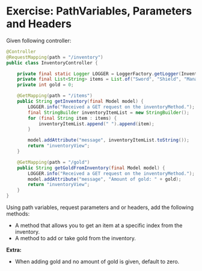 # Exercise: PathVariables, Parameters and Headers

Given following controller:

```java
@Controller
@RequestMapping(path = "/inventory")
public class InventoryController {

    private final static Logger LOGGER = LoggerFactory.getLogger(InventoryController.class);
    private final List<String> items = List.of("Sword", "Shield", "Mana Potion");
    private int gold = 0;

    @GetMapping(path = "/items")
    public String getInventory(final Model model) {
        LOGGER.info("Received a GET request on the inventoryMethod.");
        final StringBuilder inventoryItemList = new StringBuilder();
        for (final String item : items) {
            inventoryItemList.append(" ").append(item);
        }

        model.addAttribute("message", inventoryItemList.toString());
        return "inventoryView";
    }

    @GetMapping(path = "/gold")
    public String getGoldFromInventory(final Model model) {
        LOGGER.info("Received a GET request on the inventoryMethod.");
        model.addAttribute("message", "Amount of gold: " + gold);
        return "inventoryView";
    }
}
```

Using path variables, request parameters and or headers, add the following methods:

* A method that allows you to get an item at a specific index from the inventory.
* A method to add or take gold from the inventory.

**Extra:**

* When adding gold and no amount of gold is given, default to zero.